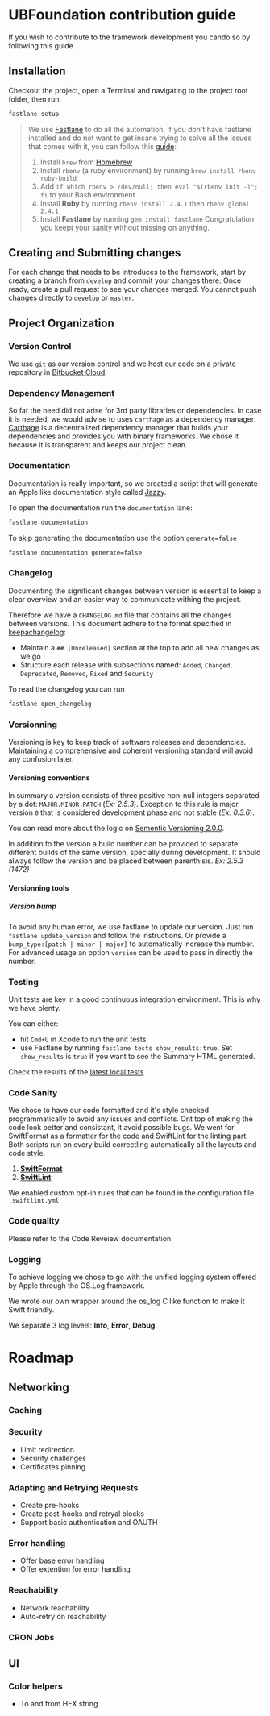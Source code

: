 # UBFoundation contribution guide

If you wish to contribute to the framework development you cando so by following this guide.

## Installation
Checkout the project, open  a Terminal and navigating to the project root folder, then run:
```bash
fastlane setup
```

> We use [Fastlane](https://fastlane.tools) to do all the automation.
> If you don't have fastlane installed and do not want to get insane trying 
> to solve all the issues that comes with it, you can follow this [guide](https://hackernoon.com/the-only-sane-way-to-setup-fastlane-on-a-mac-4a14cb8549c8):
> 1. Install `brew` from [Homebrew](http://brew.sh/)
> 2. Install `rbenv` (a ruby environment) by running `brew install rbenv ruby-build`
> 3. Add `if which rbenv > /dev/null; then eval "$(rbenv init -)"; fi` to your Bash environment
> 4. Install __Ruby__ by running `rbenv install 2.4.1` then `rbenv global 2.4.1`
> 5. Install __Fastlane__ by running `gem install fastlane`
> Congratulation you keept your sanity without missing on anything.

## Creating and Submitting changes
For each change that needs to be introduces to the framework, start by creating a branch from `develop` and commit your changes there. Once ready, create a pull request to see your changes merged. You cannot push changes directly to `develop` or `master`.

## Project Organization
### Version Control
We use `git` as our version control and we host our code on a private repository in [Bitbucket Cloud](https://bitbucket.org/).

### Dependency Management
So far the need did not arise for 3rd party libraries or dependencies.
In case it is needed, we would advise to uses `carthage` as a dependency manager. [Carthage](https://github.com/Carthage/Carthage) is a decentralized dependency manager that builds your dependencies and provides you with binary frameworks. We chose it because it is transparent and keeps our project clean.

### Documentation
Documentation is really important, so we created a script that will generate an Apple like documentation style called [Jazzy](https://github.com/realm/jazzy).

To open the documentation run the `documentation` lane:
```bash
fastlane documentation
```
To skip generating the documentation use the option `generate=false`
```bash
fastlane documentation generate=false
```

### Changelog
Documenting the significant changes between version is essential to keep a clear overview and an easier way to communicate withing the project.

Therefore we have a `CHANGELOG.md` file that contains all the changes between versions.
This document adhere to the format specified in [keepachangelog](https://keepachangelog.com/en/1.0.0/):
- Maintain a `## [Unreleased]` section at the top to add all new changes as we go
- Structure each release with subsections named: 
`Added`, `Changed`, `Deprecated`, `Removed`, `Fixed` and `Security`

To read the changelog you can run
```bash
fastlane open_changelog
```

### Versionning
Versioning is key to keep track of software releases and dependencies. Maintaining a comprehensive and coherent versioning standard will avoid any confusion later.

#### Versioning conventions
In summary a version consists of three positive non-null integers separated by a dot: `MAJOR.MINOR.PATCH` (_Ex: 2.5.3_).
Exception to this rule is major version `0` that is considered development phase and not stable (_Ex: 0.3.6_).

You can read more about the logic on [Sementic Versioning 2.0.0](https://semver.org).

In addition to the version a build number can be provided to separate different builds of the same version, specially during development. It should always follow the version and be placed between parenthisis. _Ex: 2.5.3 (1472)_

#### Versionning tools
##### Version bump
To avoid any human error, we use fastlane to update our version. 
Just run `fastlane update_version` and follow the instructions.
Or provide a `bump_type:[patch | minor | major]` to automatically increase the number.
For advanced usage an option `version` can be used to pass in directly the number.

### Testing
Unit tests are key in a good continuous integration environment. This is why we have plenty. 

You can either:
- hit `Cmd+U` in Xcode to run the unit tests
- use Fastlane by running `fastlane tests show_results:true`. Set `show_results` is `true` if you want to see the Summary HTML generated.

Check the results of the [latest local tests](../../fastlane/test_output/report.html)

### Code Sanity
We chose to have our code formatted and it's style checked programmatically to avoid any issues and conflicts. Ont top of making the code look better and consistant, it avoid possible bugs. We went for SwiftFormat as a formatter for the code and SwiftLint for the linting part. Both scripts run on every build correctling automatically all the layouts and code style.
1. [__SwiftFormat__](https://github.com/nicklockwood/SwiftFormat)
2. [__SwiftLint__](https://github.com/realm/SwiftLint): 

We enabled custom opt-in rules that can be found in the configuration file `.swiftlint.yml`

### Code quality
Please refer to the Code Reveiew documentation.

### Logging
To achieve logging we chose to go with the unified logging system offered by Apple through the OS.Log framework.

We wrote our own wrapper around the os_log C like function to make it Swift friendly.

We separate 3 log levels: __Info__, __Error__, __Debug__.

# Roadmap

## Networking

### Caching

### Security
- Limit redirection
- Security challenges
- Certificates pinning

### Adapting and Retrying Requests
- Create pre-hooks
- Create post-hooks and retryal blocks
- Support basic authentication and OAUTH

### Error handling
- Offer base error handling
- Offer extention for error handling

### Reachability
- Network reachability
- Auto-retry on reachability

### CRON Jobs

## UI

### Color helpers
- To and from HEX string
